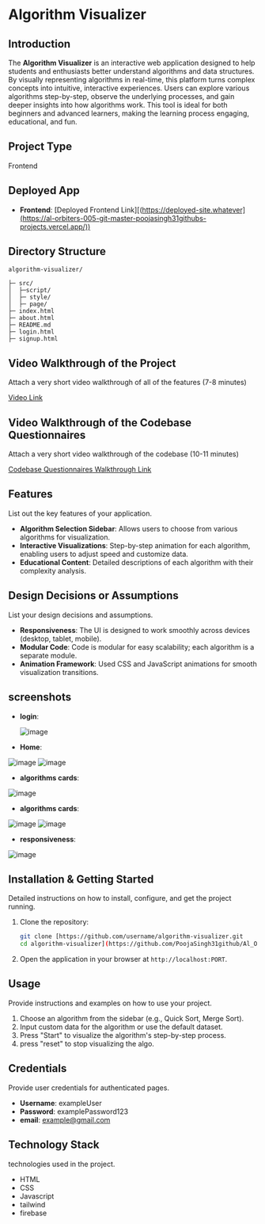 # Algorithm Visualizer

## Introduction
The **Algorithm Visualizer** is an interactive web application designed to help students and enthusiasts better understand algorithms and data structures. By visually representing algorithms in real-time, this platform turns complex concepts into intuitive, interactive experiences. Users can explore various algorithms step-by-step, observe the underlying processes, and gain deeper insights into how algorithms work. This tool is ideal for both beginners and advanced learners, making the learning process engaging, educational, and fun.

## Project Type
Frontend

## Deployed App
- **Frontend**: [Deployed Frontend Link][(https://deployed-site.whatever](https://al-orbiters-005-git-master-poojasingh31githubs-projects.vercel.app/))


## Directory Structure
```plaintext
algorithm-visualizer/

├─ src/
│  ├─script/
│  ├─ style/       
│  ├─ page/       
├─ index.html           
├─ about.html          
├─ README.md
├─ login.html
├─ signup.html

```

## Video Walkthrough of the Project
Attach a very short video walkthrough of all of the features (7-8 minutes)

[Video Link]([link-to-video](https://youtu.be/ztrGwEPDLqk))

## Video Walkthrough of the Codebase Questionnaires
Attach a very short video walkthrough of the codebase (10-11 minutes)

[Codebase Questionnaires Walkthrough Link]([link-to-vide](https://youtu.be/mV_iEhEgFh4)o)

## Features
List out the key features of your application.

- **Algorithm Selection Sidebar**: Allows users to choose from various algorithms for visualization.
- **Interactive Visualizations**: Step-by-step animation for each algorithm, enabling users to adjust speed and customize data.
- **Educational Content**: Detailed descriptions of each algorithm with their complexity analysis.

## Design Decisions or Assumptions
List your design decisions and assumptions.

- **Responsiveness**: The UI is designed to work smoothly across devices (desktop, tablet, mobile).
- **Modular Code**: Code is modular for easy scalability; each algorithm is a separate module.
- **Animation Framework**: Used CSS and JavaScript animations for smooth visualization transitions.

## screenshots
- **login**:

  ![image](https://github.com/user-attachments/assets/0f21d07d-0037-4ec6-9939-c48fe22629c5)

- **Home**:

![image](https://github.com/user-attachments/assets/41106574-f5a0-48d4-9712-d85540fd8d33)
![image](https://github.com/user-attachments/assets/a08da2c2-9418-4cd5-a44c-c3d73e9574d2)

- **algorithms cards**:

![image](https://github.com/user-attachments/assets/ad2fd08e-98b8-4ba2-9bcf-14b9a9ba2378)

- **algorithms cards**:

![image](https://github.com/user-attachments/assets/768c74e2-59ce-49da-9b7e-3876aa754066)
![image](https://github.com/user-attachments/assets/3996cf5c-b675-4695-ab62-4caa219e6da2)

- **responsiveness**:

![image](https://github.com/user-attachments/assets/dba2636c-b788-44e0-9030-01010341a370)


## Installation & Getting Started
Detailed instructions on how to install, configure, and get the project running.

1. Clone the repository:
    ```bash
    git clone [https://github.com/username/algorithm-visualizer.git
    cd algorithm-visualizer](https://github.com/PoojaSingh31github/Al_Orbiters_005.git)
    ```


4. Open the application in your browser at `http://localhost:PORT`.


## Usage
Provide instructions and examples on how to use your project.

1. Choose an algorithm from the sidebar (e.g., Quick Sort, Merge Sort).
2. Input custom data for the algorithm or use the default dataset.
3. Press "Start" to visualize the algorithm's step-by-step process.
4. press "reset" to stop visualizing the algo.


## Credentials
Provide user credentials for authenticated pages.

- **Username**: exampleUser
- **Password**: examplePassword123
- **email**: example@gmail.com

## Technology Stack
technologies used in the project.

- HTML
- CSS
- Javascript
- tailwind
- firebase

